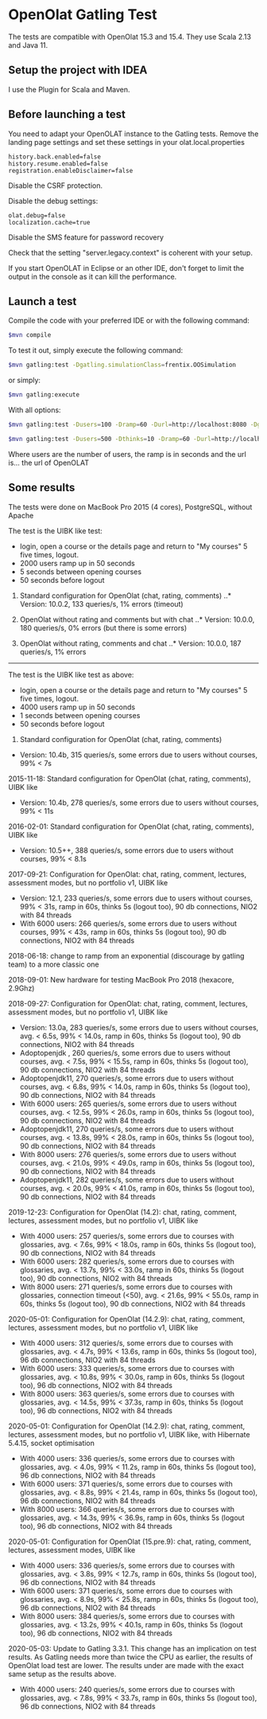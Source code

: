 # OpenOlat Gatling Test

The tests are compatible with OpenOlat 15.3 and 15.4. They use Scala 2.13 and Java 11.

## Setup the project with IDEA

I use the Plugin for Scala and Maven.

## Before launching a test

You need to adapt your OpenOLAT instance to the Gatling tests. Remove the landing page
settings and set these settings in your olat.local.properties

```
history.back.enabled=false
history.resume.enabled=false
registration.enableDisclaimer=false
```

Disable the CSRF protection.

Disable the debug settings:

```
olat.debug=false
localization.cache=true
```

Disable the SMS feature for password recovery

Check that the setting "server.legacy.context" is coherent with your setup.

If you start OpenOLAT in Eclipse or an other IDE, don't forget to limit the 
output in the console as it can kill the performance.

## Launch a test

Compile the code with your preferred IDE or with the following command:

```bash
$mvn compile
```

To test it out, simply execute the following command:

```bash
$mvn gatling:test -Dgatling.simulationClass=frentix.OOSimulation
```

or simply:

```bash
$mvn gatling:execute
```

With all options:

```bash
$mvn gatling:test -Dusers=100 -Dramp=60 -Durl=http://localhost:8080 -Dgatling.simulationClass=frentix.OOSimulation
```

```bash
$mvn gatling:test -Dusers=500 -Dthinks=10 -Dramp=60 -Durl=http://localhost:8081 -Dgatling.simulationClass=frentix.QTI21Simulation
```

Where users are the number of users, the ramp is in seconds and the url is... the url of OpenOLAT

## Some results

The tests were done  on MacBook Pro 2015 (4 cores), PostgreSQL, without Apache

The test is the UIBK like test:
- login, open a course or the details page and return to "My courses" 5 five times, logout.
- 2000 users ramp up in 50 seconds
- 5 seconds between opening courses
- 50 seconds before logout

1. Standard configuration for OpenOlat (chat, rating, comments)
..* Version: 10.0.2, 133 queries/s, 1% errors (timeout)

2. OpenOlat without rating and comments but with chat
..* Version: 10.0.0, 180 queries/s, 0% errors (but there is some errors)
   
3. OpenOlat without rating, comments and chat
..* Version: 10.0.0, 187 queries/s, 1% errors

--------------------------------------------------

The test is the UIBK like test as above:
- login, open a course or the details page and return to "My courses" 5 five times, logout.
- 4000 users ramp up in 50 seconds
- 1 seconds between opening courses
- 50 seconds before logout

1. Standard configuration for OpenOlat (chat, rating, comments)
- Version: 10.4b, 315 queries/s, some errors due to users without courses, 99% < 7s
   

2015-11-18: Standard configuration for OpenOlat (chat, rating, comments), UIBK like
- Version: 10.4b, 278 queries/s, some errors due to users without courses, 99% < 11s
   
2016-02-01: Standard configuration for OpenOlat (chat, rating, comments), UIBK like
- Version: 10.5++, 388 queries/s, some errors due to users without courses, 99% < 8.1s
 
2017-09-21: Configuration for OpenOlat: chat, rating, comment, lectures, assessment modes, but no portfolio v1, UIBK like
- Version: 12.1, 233 queries/s, some errors due to users without courses, 99% < 31s, ramp in 60s, thinks 5s (logout too), 90 db connections, NIO2 with 84 threads
- With 6000 users: 266 queries/s, some errors due to users without courses, 99% < 43s, ramp in 60s, thinks 5s (logout too), 90 db connections, NIO2 with 84 threads
   
2018-06-18: change to ramp from an exponential (discourage by gatling team) to a more classic one

2018-09-01: New hardware for testing MacBook Pro 2018 (hexacore, 2.9Ghz)

2018-09-27: Configuration for OpenOlat: chat, rating, comment, lectures, assessment modes, but no portfolio v1, UIBK like
- Version: 13.0a,  283 queries/s, some errors due to users without courses, avg. <  6.5s, 99% < 14.0s, ramp in 60s, thinks 5s (logout too), 90 db connections, NIO2 with 84 threads
- Adoptopenjdk  ,  260 queries/s, some errors due to users without courses, avg. <  7.5s, 99% < 15.5s, ramp in 60s, thinks 5s (logout too), 90 db connections, NIO2 with 84 threads
- Adoptopenjdk11,  270 queries/s, some errors due to users without courses, avg. <  6.8s, 99% < 14.0s, ramp in 60s, thinks 5s (logout too), 90 db connections, NIO2 with 84 threads
- With 6000 users: 265 queries/s, some errors due to users without courses, avg. < 12.5s, 99% < 26.0s, ramp in 60s, thinks 5s (logout too), 90 db connections, NIO2 with 84 threads
- Adoptopenjdk11,  270 queries/s, some errors due to users without courses, avg. < 13.8s, 99% < 28.0s, ramp in 60s, thinks 5s (logout too), 90 db connections, NIO2 with 84 threads
- With 8000 users: 276 queries/s, some errors due to users without courses, avg. < 21.0s, 99% < 49.0s, ramp in 60s, thinks 5s (logout too), 90 db connections, NIO2 with 84 threads
- Adoptopenjdk11,  282 queries/s, some errors due to users without courses, avg. < 20.0s, 99% < 41.0s, ramp in 60s, thinks 5s (logout too), 90 db connections, NIO2 with 84 threads

2019-12-23: Configuration for OpenOlat (14.2): chat, rating, comment, lectures, assessment modes, but no portfolio v1, UIBK like
- With 4000 users: 257 queries/s, some errors due to courses with glossaries, avg. < 7.6s, 99% < 18.0s, ramp in 60s, thinks 5s (logout too), 90 db connections, NIO2 with 84 threads
- With 6000 users: 282 queries/s, some errors due to courses with glossaries, avg. < 13.7s, 99% < 33.0s, ramp in 60s, thinks 5s (logout too), 90 db connections, NIO2 with 84 threads
- With 8000 users: 271 queries/s, some errors due to courses with glossaries, connection timeout (<50), avg. < 21.6s, 99% < 55.0s, ramp in 60s, thinks 5s (logout too), 90 db connections, NIO2 with 84 threads

2020-05-01: Configuration for OpenOlat (14.2.9): chat, rating, comment, lectures, assessment modes, but no portfolio v1, UIBK like
- With 4000 users: 312 queries/s, some errors due to courses with glossaries, avg. < 4.7s, 99% < 13.6s, ramp in 60s, thinks 5s (logout too), 96 db connections, NIO2 with 84 threads
- With 6000 users: 333 queries/s, some errors due to courses with glossaries, avg. < 10.8s, 99% < 30.0s, ramp in 60s, thinks 5s (logout too), 96 db connections, NIO2 with 84 threads
- With 8000 users: 363 queries/s, some errors due to courses with glossaries, avg. < 14.5s, 99% < 37.3s, ramp in 60s, thinks 5s (logout too), 96 db connections, NIO2 with 84 threads

2020-05-01: Configuration for OpenOlat (14.2.9): chat, rating, comment, lectures, assessment modes, but no portfolio v1, UIBK like, with Hibernate 5.4.15, socket optimisation
- With 4000 users: 336 queries/s, some errors due to courses with glossaries, avg. < 4.0s, 99% < 11.2s, ramp in 60s, thinks 5s (logout too), 96 db connections, NIO2 with 84 threads
- With 6000 users: 371 queries/s, some errors due to courses with glossaries, avg. < 8.8s, 99% < 21.4s, ramp in 60s, thinks 5s (logout too), 96 db connections, NIO2 with 84 threads
- With 8000 users: 366 queries/s, some errors due to courses with glossaries, avg. < 14.3s, 99% < 36.9s, ramp in 60s, thinks 5s (logout too), 96 db connections, NIO2 with 84 threads

2020-05-01: Configuration for OpenOlat (15.pre.9): chat, rating, comment, lectures, assessment modes, UIBK like
- With 4000 users: 336 queries/s, some errors due to courses with glossaries, avg. < 3.8s, 99% < 12.7s, ramp in 60s, thinks 5s (logout too), 96 db connections, NIO2 with 84 threads
- With 6000 users: 371 queries/s, some errors due to courses with glossaries, avg. < 8.9s, 99% < 25.8s, ramp in 60s, thinks 5s (logout too), 96 db connections, NIO2 with 84 threads
- With 8000 users: 384 queries/s, some errors due to courses with glossaries, avg. < 13.2s, 99% < 40.1s, ramp in 60s, thinks 5s (logout too), 96 db connections, NIO2 with 84 threads

2020-05-03: Update to Gatling 3.3.1. This change has an implication on test results. As Gatling needs more than twice the CPU as earlier, the results of OpenOlat load test are lower. The results under are made with the exact same setup as the results above.
- With 4000 users: 240 queries/s, some errors due to courses with glossaries, avg. < 7.8s, 99% < 33.7s, ramp in 60s, thinks 5s (logout too), 96 db connections, NIO2 with 84 threads





